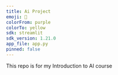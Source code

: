 ```yaml
---
title: Ai Project
emoji: 🦀
colorFrom: purple
colorTo: yellow
sdk: streamlit
sdk_version: 1.21.0
app_file: app.py
pinned: false
---
```



This repo is for my Introduction to AI course
